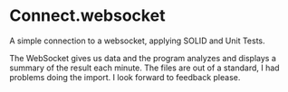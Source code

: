 # Connect.websocket
A simple connection to a websocket, applying SOLID and Unit Tests.

The WebSocket gives us data and the program analyzes and displays a summary of the result each minute. 
The files are out of a standard, I had problems doing the import. I look forward to feedback please.
